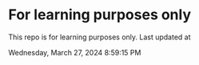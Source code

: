 # For learning purposes only
This repo is for learning purposes only.
Last updated at

Wednesday, March 27, 2024 8:59:15 PM

